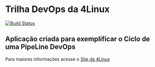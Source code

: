# Trilha DevOps da 4Linux

<!-- Altere a Flag abaixo com sua URL do Travis -->
[![Build Status](https://travis-ci.com/longarini/DevOpsLab-HelloWorld.svg?branch=master)](https://travis-ci.com/longarini/DevOpsLab-HelloWorld)

## Aplicação criada para exemplificar o Ciclo de uma PipeLine DevOps


Para maiores informações acesse o [Site da 4Linux](https://www.4linux.com.br/cursos/devops)
